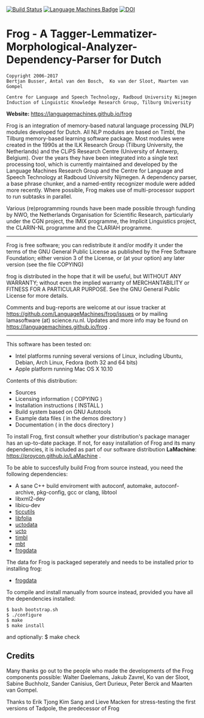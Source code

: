 [![Build Status](https://travis-ci.org/LanguageMachines/frog.svg?branch=master)](https://travis-ci.org/LanguageMachines/frog) [![Language Machines Badge](http://applejack.science.ru.nl/lamabadge.php/frog)](http://applejack.science.ru.nl/languagemachines/) [![DOI](https://zenodo.org/badge/20526435.svg)](https://zenodo.org/badge/latestdoi/20526435)

Frog - A Tagger-Lemmatizer-Morphological-Analyzer-Dependency-Parser for Dutch
==============================================================================

    Copyright 2006-2017
    Bertjan Busser, Antal van den Bosch,  Ko van der Sloot, Maarten van Gompel

    Centre for Language and Speech Technology, Radboud University Nijmegen
    Induction of Linguistic Knowledge Research Group, Tilburg University

**Website:** https://languagemachines.github.io/frog

Frog is an integration of memory-based natural language processing (NLP)
modules developed for Dutch. All NLP modules are based on Timbl, the Tilburg
memory-based learning software package. Most modules were created in the 1990s
at the ILK Research Group (Tilburg University, the Netherlands) and the CLiPS
Research Centre (University of Antwerp, Belgium). Over the years they have been
integrated into a single text processing tool, which is currently maintained
and developed by the Language Machines Research Group and the Centre for
Language and Speech Technology at Radboud University Nijmegen. A dependency
parser, a base phrase chunker, and a named-entity recognizer module were added
more recently. Where possible, Frog makes use of multi-processor support to run
subtasks in parallel.

Various (re)programming rounds have been made possible through funding by NWO,
the Netherlands Organisation for Scientific Research, particularly under the
CGN project, the IMIX programme, the Implicit Linguistics project, the
CLARIN-NL programme and the CLARIAH programme.

-----------------------------------------------------------------------------

Frog is free software; you can redistribute it and/or modify it under the terms
of the GNU General Public License as published by the Free Software Foundation;
either version 3 of the License, or (at your option) any later version (see the file COPYING)

frog is distributed in the hope that it will be useful, but WITHOUT ANY
WARRANTY; without even the implied warranty of MERCHANTABILITY or FITNESS FOR A
PARTICULAR PURPOSE.  See the GNU General Public License for more details.

Comments and bug-reports are welcome at our issue tracker at
https://github.com/LanguageMachines/frog/issues or by mailing
lamasoftware (at) science.ru.nl.
Updates and more info may be found on
https://languagemachines.github.io/frog .


----------------------------------------------------------------------------

This software has been tested on:
- Intel platforms running several versions of Linux, including Ubuntu, Debian,
  Arch Linux, Fedora (both 32 and 64 bits)
- Apple platform running Mac OS X 10.10

Contents of this distribution:
- Sources
- Licensing information ( COPYING )
- Installation instructions ( INSTALL )
- Build system based on GNU Autotools
- Example data files ( in the demos directory )
- Documentation ( in the docs directory )

To install Frog, first consult whether your distribution's package manager has
an up-to-date package.  If not, for easy installation of Frog and its many
dependencies, it is included as part of our software distribution
**LaMachine**: https://proycon.github.io/LaMachine .

To be able to succesfully build Frog from source instead, you need the following dependencies:
- A sane C++ build enviroment with autoconf, automake, autoconf-archive, pkg-config, gcc or clang,  libtool
- libxml2-dev
- libicu-dev
- [ticcutils](https://github.com/LanguageMachines/ticcutils)
- [libfolia](https://github.com/LanguageMachines/libfolia)
- [uctodata](https://github.com/LanguageMachines/uctodata)
- [ucto](https://github.com/LanguageMachines/ucto)
- [timbl](https://github.com/LanguageMachines/timbl)
- [mbt](https://github.com/LanguageMachines/mbt)
- [frogdata](https://github.com/LanguageMachines/frogdata)

The data for Frog is packaged seperately and needs to be installed prior to installing frog:
- [frogdata](https://github.com/LanguageMachines/frogdata)

To compile and install manually from source instead, provided you have all the dependencies installed:

    $ bash bootstrap.sh
    $ ./configure
    $ make
    $ make install

and optionally:
    $ make check


Credits
-------------------------------------------------------------------------------

Many thanks go out to the people who made the developments of the Frog
components possible: Walter Daelemans, Jakub Zavrel, Ko van der Sloot, Sabine
Buchholz, Sander Canisius, Gert Durieux, Peter Berck and Maarten van Gompel.

Thanks to Erik Tjong Kim Sang and Lieve Macken for stress-testing the first
versions of Tadpole, the predecessor of Frog
